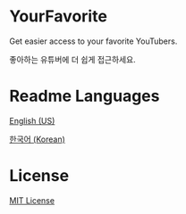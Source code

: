 # YourFavorite
Get easier access to your favorite YouTubers.

좋아하는 유튜버에 더 쉽게 접근하세요.

# Readme Languages
[English (US)](https://github.com/cottons-kr/YourFavorite/blob/main/README-us.md)

[한국어 (Korean)](https://github.com/cottons-kr/YourFavorite/blob/main/README-kr.md)

# License
[MIT License](https://github.com/cottons-kr/YourFavorite/blob/main/LICENSE)
